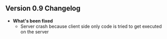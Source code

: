 ## Version 0.9 Changelog
* **What's been fixed**
  * Server crash because client side only code is tried to get executed on the server